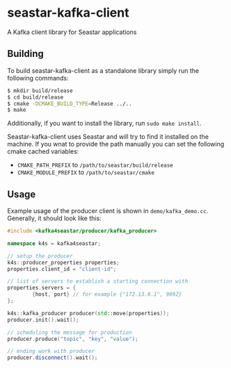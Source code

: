 # seastar-kafka-client
A Kafka client library for Seastar applications

## Building
To build seastar-kafka-client as a standalone library simply run the following commands:
```bash
$ mkdir build/release
$ cd build/release
$ cmake -DCMAKE_BUILD_TYPE=Release ../..
$ make
```

Additionally, if you want to install the library, run `sudo make install`.

Seastar-kafka-client uses Seastar and will try to find it installed on the machine. 
If you wnat to provide the path manually you can set the following cmake cached variables:
* `CMAKE_PATH_PREFIX` to `/path/to/seastar/build/release`
* `CMAKE_MODULE_PREFIX` to `/path/to/seastar/cmake`

## Usage
Example usage of the producer client is shown in `demo/kafka_demo.cc`. Generally, it should
look like this:
```cpp
#include <kafka4seastar/producer/kafka_producer>

namespace k4s = kafka4seastar;

// setup the producer
k4s::producer_properties properties;
properties.client_id = "client-id";

// list of servers to establish a starting connection with
properties.servers = {
        {host, port} // for example {"172.13.0.1", 9092}
};

k4s::kafka_producer producer(std::move(properties));
producer.init().wait();

// scheduling the message for production
producer.produce("topic", "key", "value");

// ending work with producer
producer.disconnect().wait();
```
